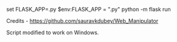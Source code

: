 set FLASK_APP=<filename>.py
$env:FLASK_APP = "<filename>.py"
python -m flask run

Credits - https://github.com/sauravkdubey/Web_Manipulator 

Script modified to work on Windows. 
